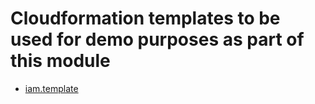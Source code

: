 # Cloudformation templates to be used for demo purposes as part of this module

* [iam.template](iam.template)